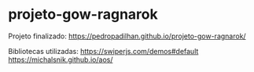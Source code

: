 # projeto-gow-ragnarok
 Projeto finalizado: 
 https://pedropadilhan.github.io/projeto-gow-ragnarok/
 
 Bibliotecas utilizadas:
 https://swiperjs.com/demos#default
 https://michalsnik.github.io/aos/
